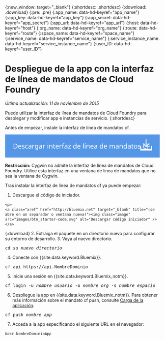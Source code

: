 {:new_window: target="_blank"}
{:shortdesc: .shortdesc}
{:download: .download}
{:pre: .pre}
{:app_name: data-hd-keyref="app_name"}
{:app_key: data-hd-keyref="app_key"}
{:app_secret: data-hd-keyref="app_secret"}
{:app_url: data-hd-keyref="app_url"}
{:host: data-hd-keyref="host"}
{:org_name: data-hd-keyref="org_name"}
{:route: data-hd-keyref="route"}
{:space_name: data-hd-keyref="space_name"}
{:service_name: data-hd-keyref="service_name"}
{:service_instance_name: data-hd-keyref="service_instance_name"}
{:user_ID: data-hd-keyref="user_ID"}

# Despliegue de la app con la interfaz de línea de mandatos de Cloud Foundry
*Última actualización: 11 de noviembre de 2015*

Puede utilizar la interfaz de línea de mandatos de Cloud Foundry para desplegar y modificar app e instancias de servicio.
{:shortdesc}

Antes de empezar, instale la interfaz de línea de mandatos cf.

<p>
<a class="xref" href="https://github.com/cloudfoundry/cli/releases" target="_blank" title="(se abre en un separador o ventana nueva)"><img class="image" src="images/btn_cf_commandline.svg" alt="Descargar interfaz de línea de mandatos de Cloud Foundry" /> </a>
</p>

**Restricción:** Cygwin no admite la interfaz de línea de mandatos de Cloud Foundry. Utilice esta interfaz en una ventana de línea de mandatos que no sea la ventana de Cygwin.

Tras instalar la interfaz de línea de mandatos cf ya puede empezar:

  1. Descargue el código de iniciador.
  
    <p>
    <a class="xref" href="http://bluemix.net" target="_blank" title="(se abre en un separador o ventana nueva)"><img class="image" src="images/btn_starter-code.svg" alt="Descargar código iniciador" /> </a>
  </p>
  
  {:download}
  2. Extraiga el paquete en un directorio nuevo para configurar su entorno de desarrollo.
  3. Vaya al nuevo directorio.
  
  <pre class="pre">cd <var class="keyword varname">su_nuevo_directorio</var></pre>
  
  4. Conecte con {{site.data.keyword.Bluemix}}.
  
  <pre class="pre">cf api https://api.<span class="keyword" data-hd-keyref="DomainName">NombreDominio</span></pre>
  
  5. Inicie una sesión en {{site.data.keyword.Bluemix_notm}}.
 
  <pre class="pre">cf login -u <var class="keyword varname" data-hd-keyref="user_ID">nombre_usuario</var> -o <var class="keyword varname" data-hd-keyref="org_name">nombre_org</var> -s <var class="keyword varname" data-hd-keyref="space_name">nombre_espacio</var></pre>
  
  6. Despliegue la app en {{site.data.keyword.Bluemix_notm}}. Para obtener más información sobre el mandato cf push, consulte [Carga de la aplicación](upload_app.html#upload_app__push).
  
  <pre class="pre">cf push <var class="keyword varname" data-hd-keyref="app_name">nombre_app</var></pre>
  
  7. Acceda a la app especificando el siguiente URL en el navegador:
  
  <pre class="codeblock"><code><var class="keyword varname" data-hd-keyref="host">host</var>.<span class="keyword" data-hd-keyref="APPDomain">NombreDominioApp</span></code></pre>
